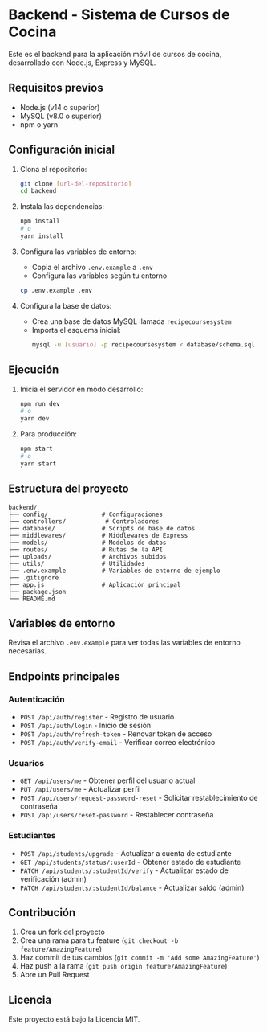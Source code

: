 # Backend - Sistema de Cursos de Cocina

Este es el backend para la aplicación móvil de cursos de cocina, desarrollado con Node.js, Express y MySQL.

## Requisitos previos

- Node.js (v14 o superior)
- MySQL (v8.0 o superior)
- npm o yarn

## Configuración inicial

1. Clona el repositorio:
   ```bash
   git clone [url-del-repositorio]
   cd backend
   ```

2. Instala las dependencias:
   ```bash
   npm install
   # o
   yarn install
   ```

3. Configura las variables de entorno:
   - Copia el archivo `.env.example` a `.env`
   - Configura las variables según tu entorno
   ```bash
   cp .env.example .env
   ```

4. Configura la base de datos:
   - Crea una base de datos MySQL llamada `recipecoursesystem`
   - Importa el esquema inicial:
     ```bash
     mysql -u [usuario] -p recipecoursesystem < database/schema.sql
     ```

## Ejecución

1. Inicia el servidor en modo desarrollo:
   ```bash
   npm run dev
   # o
   yarn dev
   ```

2. Para producción:
   ```bash
   npm start
   # o
   yarn start
   ```

## Estructura del proyecto

```
backend/
├── config/               # Configuraciones
├── controllers/           # Controladores
├── database/             # Scripts de base de datos
├── middlewares/          # Middlewares de Express
├── models/               # Modelos de datos
├── routes/               # Rutas de la API
├── uploads/              # Archivos subidos
├── utils/                # Utilidades
├── .env.example          # Variables de entorno de ejemplo
├── .gitignore
├── app.js                # Aplicación principal
├── package.json
└── README.md
```

## Variables de entorno

Revisa el archivo `.env.example` para ver todas las variables de entorno necesarias.

## Endpoints principales

### Autenticación
- `POST /api/auth/register` - Registro de usuario
- `POST /api/auth/login` - Inicio de sesión
- `POST /api/auth/refresh-token` - Renovar token de acceso
- `POST /api/auth/verify-email` - Verificar correo electrónico

### Usuarios
- `GET /api/users/me` - Obtener perfil del usuario actual
- `PUT /api/users/me` - Actualizar perfil
- `POST /api/users/request-password-reset` - Solicitar restablecimiento de contraseña
- `POST /api/users/reset-password` - Restablecer contraseña

### Estudiantes
- `POST /api/students/upgrade` - Actualizar a cuenta de estudiante
- `GET /api/students/status/:userId` - Obtener estado de estudiante
- `PATCH /api/students/:studentId/verify` - Actualizar estado de verificación (admin)
- `PATCH /api/students/:studentId/balance` - Actualizar saldo (admin)

## Contribución

1. Crea un fork del proyecto
2. Crea una rama para tu feature (`git checkout -b feature/AmazingFeature`)
3. Haz commit de tus cambios (`git commit -m 'Add some AmazingFeature'`)
4. Haz push a la rama (`git push origin feature/AmazingFeature`)
5. Abre un Pull Request

## Licencia

Este proyecto está bajo la Licencia MIT.
